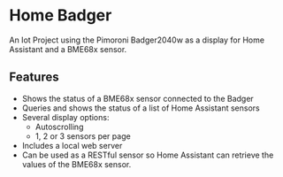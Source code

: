 # Home Badger

An Iot Project using the Pimoroni Badger2040w as a display for Home Assistant and a BME68x sensor.

## Features

- Shows the status of a BME68x sensor connected to the Badger
- Queries and shows the status of a list of Home Assistant sensors
- Several display options:
    - Autoscrolling
    - 1, 2 or 3 sensors per page
- Includes a local web server
- Can be used as a RESTful sensor so Home Assistant can retrieve the values of the BME68x sensor.
